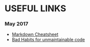 # USEFUL LINKS

### May 2017
+ [Markdown Cheatsheet](https://github.com/adam-p/markdown-here/wiki/Markdown-Cheatsheet)
+ [Bad Habits for unmaintainable code](https://chrismm.com/blog/avoid-these-35-habits-that-lead-to-unmaintainable-code/)
